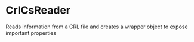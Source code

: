 # CrlCsReader
Reads information from a CRL file and creates a wrapper object to expose important properties
